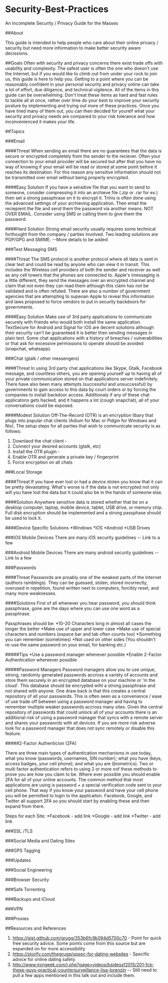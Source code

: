 # Security-Best-Practices
An Incomplete Security / Privacy Guide for the Masses

##About

This guide is intended to help people who care about their online privacy / security but need more information to make better security aware decissions.

##Goals
Often with security and privacy concerns there exist trade offs with usability and complexity. The safest user is often the one who doesn't use the Internet, but if you would like to climb out from under your rock to join us, this guide is here to help you. Getting to a point where you can be reasonably confident in your personal security and privacy online can take a lot of effort, due diligence, and technical vigilence. All of the items in this guide can be overwhelming. Don't treat these items as hard and fast rules to tackle all at once, rather over time do your best to improve your security posture by implementing and trying out more of these practices. Once you have tried many of them out, you can then decided for yourelf what your security and privacy needs are compared to your risk tolerance and how inconvenienced it makes your life.

##Topics

###Email

####Threat
When sending an email there are no guarantees that the data is secure or encrypted completely from the sender to the reciever. Often your connection to your email provider will be secured but after that you have no way of knowing if your email will be read or stored at some point before it reaches its destination. For this reason any sensitive information should not be transmitted over email without being properly encrypted. 

####Easy Solution
If you have a sensitive file that you want to send to someone, consider compressing it into an archieve file (.zip or .rar for ex.) then set a strong passphrase on it to encrypt it. Tnhis is often done using the advanced settings of your archieving application. Then email the reciepient the file and send them the password via another means. NOT OVER EMAIL. Consider using SMS or calling them to give them the password.

####Hard Solution
Strong email security usually requires some technical forthought from the company / parties involved. Two leading solutions are PGP/GPG and SMIME. --More details to be added

###Text Messaging SMS

####Threat
The SMS protocol is another protocol where all data is sent in clear text and could be read by anyone who can view it in transit. This includes the Wireless cell providers of both the sender and receiver as well as any cell towers that the phones are connected to. Apple's imessaging is a little different, they send the messages over an encrypted channel and claim that not even they can read them although this claim has not be validated and is often refuted. There are also a number of government agencies that are attempting to supeoan Apple to reveal this information and laws proposed to force vendors to put in security backdoors for governments.

####Easy Solution
Make use of 3rd party applications to communicate securely with friends who would both install the same application. TextSecure for Android and Signal for iOS are decent solutions although their security can't be guaranteed it is better then sending messages in plain text. Some chat applications with a history of breaches / vulnerabilities or that ask for excessive permissions to operate should be avoided (snapchat, whatsapp). 

###Chat (gtalk / other messengers)

####Threat
In using 3rd party chat applications like Skype, Gtalk, Facebook message, and countless others, you are opening yourself up to having all of your private communication stored on that applications server indefinitely. There have also been many attempts (successful and unsuccessful) by governments to gain access to this data by court orders or by forcing the companies to install backdoor access. Additionaly if any of these chat applicatons gets hacked, and it happens a lot (cough snapchat), all of your conversations could be exposed.

####Modest Solution
Off-The-Record (OTR) is an encryption libary that plugs into popular chat clients (Adium for Mac or Pidgin for Windows and Nix). The setup steps for all parties that wish to communicate security is as follows:
1. Downlaod the chat client - <links>
2. Connect your desired accounts (gtalk, etc)
3. Install the OTR plugin -<links>
4. Enable OTR and generate a private key / fingerprint
5. Force encryption on all chats

###Local Storage

####Threat
If you have ever lost or had a device stolen you know that it can be pretty devastating. What's worse is if the data is not encrypted not only will you have lost the data but it could also be in the hands of someone else.

####Solution
Anywhere sensitive data is stored whether that be on a desktop computer, laptop, mobile device, tablet, USB drive, or memory chip. Full disk encryption should be implemented and a strong passphase should be used to lock it.

####Device Specific Solutions 
*Windows
*iOS
*Android
*USB Drives

###iOS Mobile Devices
There are many iOS security guidelines -- Link to a few

###Android Mobile Devices
There are many android security guidelines -- Link to a few

###Passwords

####Threat
Passwords are proably one of the weakest parts of the Internet (authors ramblings). They can be guessed, stolen, stored incorrectly, overused in repetition, found written next to computers, forcibly reset, and many more weaknesses.

####Solutions
First of all whenever you hear password, you should think passphrase, gone are the days where you can use one word as a passphrase.

Passphrases should be:
*10-20 Characters long in almost all cases the longer the better
*Make use of upper and lower case
*Make use of special characters and numbers (ospace bar and tab often counts too)
*Something you can remember (sometimes)
*Not used on other sides (You shouldn't re-use the same password on your email, for banking etc.)

#####Tips
*Use a password manager whenever possible
*Enable 2-Factor Authentication whereever possible

#####Password Managers
Password managers allow you to use unique, strong, randomly generated passwords accross a variety of accounts and store them securely in an encrypted database on your machine or 'in the cloud'. This database should be encrypted wiht a strong passphrase and not shared with anyone. One draw back is that this creates a central repository of all your passwords. This is often seen as a convenience / ease of use trade off between using a password manager and having to remember multiple weaker passwords accross many sites. Given the central repository of passwords that could unlock all of your accounts there is an additional risk of using a password manager that syncs with a remote server and shares your passwords with all devices. If you are more risk adverse look for a password manager that does not sync remotely or disable this feature.

#####2-Factor Authenticion (2FA)

There are three main types of authentication mechanisms in use today, what you know (passwords, usernames, SIN number); what you have (keys, access badges, your cell phone); and what you are (biometrics). Two or multi factor authentication refers to using 2 or more nof these methods to prove you are how you claim to be. Where ever possible you should enable 2FA for all of your online accounts. The common method that most applications are using is password + a special verification code sent to your cell phone. That way if you know your password and have your cell phone you will be permitted to login to the applicaiton. Facebook, Google, and Twitter all support 2FA so you should start by enabling these and then expand from there.

Steps for each Site:
*Facebook - add link
*Google - add link
*Twitter - add link

###SSL /TLS

###Social Media and Dating Sites

###GPS Tagging

###Updates

###Social Engineering

###Browser Security

###Safe Torrenting

###Backups and iCloud

###VPN

###Proxies

##Resources and References
1. https://gist.github.com/grugq/353b6fc9b094d5700c70 - Point for quick free security advice. Some points come from this source but are expanded on for more accessibility
2. https://storify.com/thegrugq/opsec-for-dating-websites - Specific advice for online dating safety
3. http://www.irongeek.com/i.php?page=videos/bsidessf2015/201-fck-these-guys-practical-countersurveillance-lisa-lorenzin -- Still need to pull a few apps mentioned in this talk out and include them.
